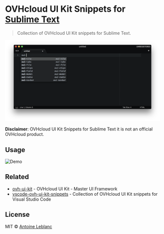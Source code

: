 # OVHcloud UI Kit Snippets for [Sublime Text](https://www.sublimetext.com)

> Collection of OVHcloud UI Kit snippets for Sublime Text.

[![OVHcloud UI Kit documentation](media/screenshot.png)](https://ovh.github.io/ovh-ui-kit/)

**Disclaimer**: OVHcloud UI Kit Snippets for Sublime Text it is not an official OVHcloud product.

## Usage

![Demo](media/record.gif)

## Related

* [ovh-ui-kit](https://github.com/ovh/ovh-ui-kit) - OVHcloud UI Kit - Master UI Framework
* [vscode-ovh-ui-kit-snippets](https://github.com/antleblanc/vscode-ovh-ui-kit-snippets) - Collection of OVHcloud UI Kit snippets for Visual Studio Code

## License

MIT © [Antoine Leblanc](https://antleblanc.me)
